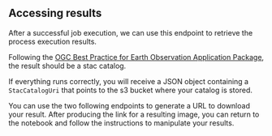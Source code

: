 ## Accessing results

After a successful job execution, we can use this endpoint to retrieve the process execution results.

Following the <a href="https://docs.ogc.org/bp/20-089r1.html">OGC Best Practice for Earth Observation Application Package</a>, the result should be a stac catalog.

If everything runs correctly, you will receive a JSON object containing a `StacCatalogUri` that points to the s3 bucket where your catalog is stored.

You can use the two following endpoints to generate a URL to download your result. After producing the link for a resulting image, you can return to the notebook and follow the instructions to manipulate your results.
